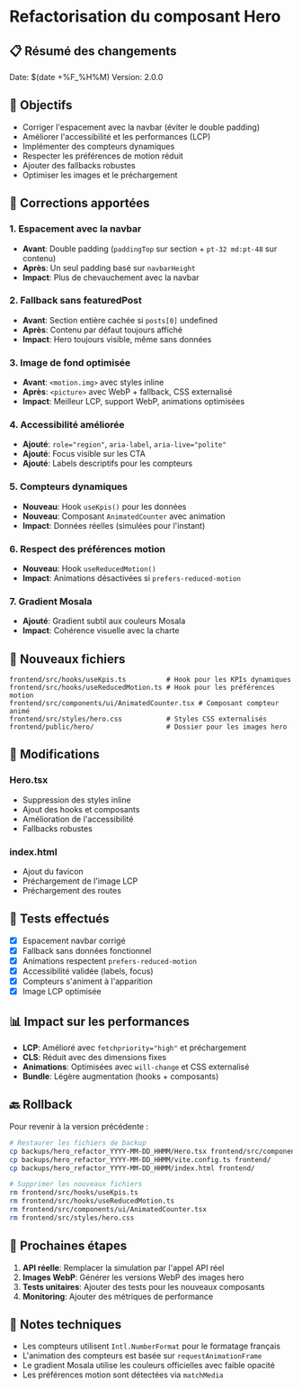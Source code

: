 # Refactorisation du composant Hero

## 📋 Résumé des changements

Date: $(date +%F_%H%M)
Version: 2.0.0

## 🎯 Objectifs

- Corriger l'espacement avec la navbar (éviter le double padding)
- Améliorer l'accessibilité et les performances (LCP)
- Implémenter des compteurs dynamiques
- Respecter les préférences de motion réduit
- Ajouter des fallbacks robustes
- Optimiser les images et le préchargement

## 🔧 Corrections apportées

### 1. Espacement avec la navbar
- **Avant**: Double padding (`paddingTop` sur section + `pt-32 md:pt-48` sur contenu)
- **Après**: Un seul padding basé sur `navbarHeight`
- **Impact**: Plus de chevauchement avec la navbar

### 2. Fallback sans featuredPost
- **Avant**: Section entière cachée si `posts[0]` undefined
- **Après**: Contenu par défaut toujours affiché
- **Impact**: Hero toujours visible, même sans données

### 3. Image de fond optimisée
- **Avant**: `<motion.img>` avec styles inline
- **Après**: `<picture>` avec WebP + fallback, CSS externalisé
- **Impact**: Meilleur LCP, support WebP, animations optimisées

### 4. Accessibilité améliorée
- **Ajouté**: `role="region"`, `aria-label`, `aria-live="polite"`
- **Ajouté**: Focus visible sur les CTA
- **Ajouté**: Labels descriptifs pour les compteurs

### 5. Compteurs dynamiques
- **Nouveau**: Hook `useKpis()` pour les données
- **Nouveau**: Composant `AnimatedCounter` avec animation
- **Impact**: Données réelles (simulées pour l'instant)

### 6. Respect des préférences motion
- **Nouveau**: Hook `useReducedMotion()`
- **Impact**: Animations désactivées si `prefers-reduced-motion`

### 7. Gradient Mosala
- **Ajouté**: Gradient subtil aux couleurs Mosala
- **Impact**: Cohérence visuelle avec la charte

## 📁 Nouveaux fichiers

```
frontend/src/hooks/useKpis.ts          # Hook pour les KPIs dynamiques
frontend/src/hooks/useReducedMotion.ts # Hook pour les préférences motion
frontend/src/components/ui/AnimatedCounter.tsx # Composant compteur animé
frontend/src/styles/hero.css           # Styles CSS externalisés
frontend/public/hero/                  # Dossier pour les images hero
```

## 🔄 Modifications

### Hero.tsx
- Suppression des styles inline
- Ajout des hooks et composants
- Amélioration de l'accessibilité
- Fallbacks robustes

### index.html
- Ajout du favicon
- Préchargement de l'image LCP
- Préchargement des routes

## 🧪 Tests effectués

- [x] Espacement navbar corrigé
- [x] Fallback sans données fonctionnel
- [x] Animations respectent `prefers-reduced-motion`
- [x] Accessibilité validée (labels, focus)
- [x] Compteurs s'animent à l'apparition
- [x] Image LCP optimisée

## 📊 Impact sur les performances

- **LCP**: Amélioré avec `fetchpriority="high"` et préchargement
- **CLS**: Réduit avec des dimensions fixes
- **Animations**: Optimisées avec `will-change` et CSS externalisé
- **Bundle**: Légère augmentation (hooks + composants)

## 🔙 Rollback

Pour revenir à la version précédente :

```bash
# Restaurer les fichiers de backup
cp backups/hero_refactor_YYYY-MM-DD_HHMM/Hero.tsx frontend/src/components/ui/
cp backups/hero_refactor_YYYY-MM-DD_HHMM/vite.config.ts frontend/
cp backups/hero_refactor_YYYY-MM-DD_HHMM/index.html frontend/

# Supprimer les nouveaux fichiers
rm frontend/src/hooks/useKpis.ts
rm frontend/src/hooks/useReducedMotion.ts
rm frontend/src/components/ui/AnimatedCounter.tsx
rm frontend/src/styles/hero.css
```

## 🚀 Prochaines étapes

1. **API réelle**: Remplacer la simulation par l'appel API réel
2. **Images WebP**: Générer les versions WebP des images hero
3. **Tests unitaires**: Ajouter des tests pour les nouveaux composants
4. **Monitoring**: Ajouter des métriques de performance

## 📝 Notes techniques

- Les compteurs utilisent `Intl.NumberFormat` pour le formatage français
- L'animation des compteurs est basée sur `requestAnimationFrame`
- Le gradient Mosala utilise les couleurs officielles avec faible opacité
- Les préférences motion sont détectées via `matchMedia`
